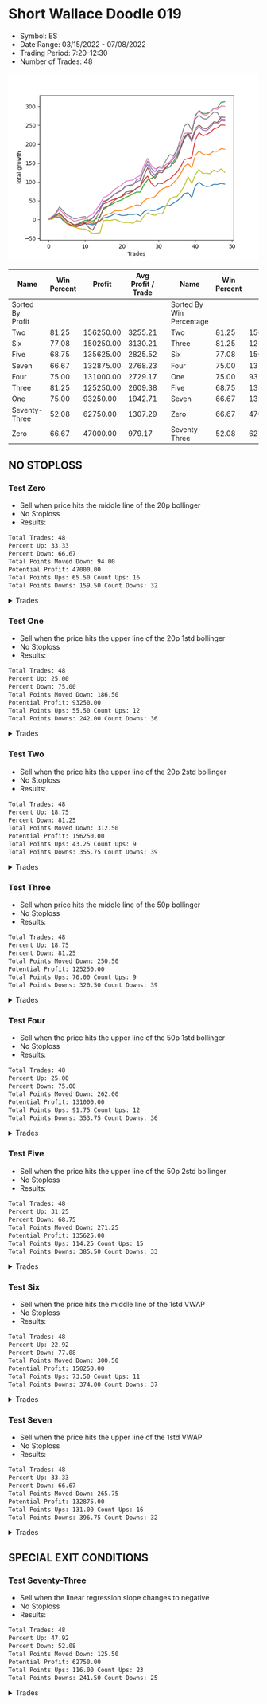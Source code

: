# Short Wallace Doodle 019 
- Symbol: ES
- Date Range: 03/15/2022 - 07/08/2022
- Trading Period: 7:20-12:30
- Number of Trades: 48

![Plot](ShortWallaceDoodle019ES.png)

| Name | Win Percent | Profit | Avg Profit / Trade |     | Name | Win Percent | Profit | Avg Profit / Trade |
| ---- | ----------- | ------ | ------------------ | --- | ---- | ----------- | ------ | ------------------ |
| Sorted By <br> Profit | | | | | Sorted By <br> Win Percentage ||||
| Two | 81.25 | 156250.00 | 3255.21 |     | Two | 81.25 | 156250.00 | 3255.21 |
| Six | 77.08 | 150250.00 | 3130.21 |     | Three | 81.25 | 125250.00 | 2609.38 |
| Five | 68.75 | 135625.00 | 2825.52 |     | Six | 77.08 | 150250.00 | 3130.21 |
| Seven | 66.67 | 132875.00 | 2768.23 |     | Four | 75.00 | 131000.00 | 2729.17 |
| Four | 75.00 | 131000.00 | 2729.17 |     | One | 75.00 | 93250.00 | 1942.71 |
| Three | 81.25 | 125250.00 | 2609.38 |     | Five | 68.75 | 135625.00 | 2825.52 |
| One | 75.00 | 93250.00 | 1942.71 |     | Seven | 66.67 | 132875.00 | 2768.23 |
| Seventy-Three | 52.08 | 62750.00 | 1307.29 |     | Zero | 66.67 | 47000.00 | 979.17 |
| Zero | 66.67 | 47000.00 | 979.17 |     | Seventy-Three | 52.08 | 62750.00 | 1307.29 |

## NO STOPLOSS

### Test Zero
* Sell when price hits the middle line of the 20p bollinger
* No Stoploss
* Results:
```
Total Trades: 48
Percent Up: 33.33
Percent Down: 66.67
Total Points Moved Down: 94.00
Potential Profit: 47000.00
Total Points Ups: 65.50 Count Ups: 16
Total Points Downs: 159.50 Count Downs: 32
```

<details><summary>Trades</summary>

<code>In: 2022-03-21 08:26:00		Out: 2022-03-21 08:32:35		Total Position Time: 06:35		Total Move Down: 4.00		Total to Date: 4.00</code> <br />
<code>In: 2022-03-25 11:55:00		Out: 2022-03-25 11:57:20		Total Position Time: 02:20		Total Move Down: 2.25		Total to Date: 6.25</code> <br />
<code>In: 2022-03-25 11:57:00		Out: 2022-03-25 11:57:20		Total Position Time: 00:20		Total Move Down: 0.75		Total to Date: 7.00</code> <br />
<code>In: 2022-03-28 11:42:00		Out: 2022-03-28 12:06:40		Total Position Time: 24:40		Total Move Down: -9.00		Total to Date: -2.00</code> <br />
<code>In: 2022-03-28 11:43:00		Out: 2022-03-28 12:06:40		Total Position Time: 23:40		Total Move Down: -9.25		Total to Date: -11.25</code> <br />
<code>In: 2022-03-28 11:50:00		Out: 2022-03-28 12:06:40		Total Position Time: 16:40		Total Move Down: -3.75		Total to Date: -15.00</code> <br />
<code>In: 2022-03-29 11:38:00		Out: 2022-03-29 11:50:50		Total Position Time: 12:50		Total Move Down: 1.00		Total to Date: -14.00</code> <br />
<code>In: 2022-03-31 07:48:00		Out: 2022-03-31 08:03:05		Total Position Time: 15:05		Total Move Down: -1.00		Total to Date: -15.00</code> <br />
<code>In: 2022-03-31 07:49:00		Out: 2022-03-31 08:03:05		Total Position Time: 14:05		Total Move Down: 1.50		Total to Date: -13.50</code> <br />
<code>In: 2022-04-01 11:34:00		Out: 2022-04-01 11:42:20		Total Position Time: 08:20		Total Move Down: 2.50		Total to Date: -11.00</code> <br />
<code>In: 2022-04-06 10:35:00		Out: 2022-04-06 10:47:15		Total Position Time: 12:15		Total Move Down: -0.75		Total to Date: -11.75</code> <br />
<code>In: 2022-04-06 10:36:00		Out: 2022-04-06 10:47:15		Total Position Time: 11:15		Total Move Down: -2.50		Total to Date: -14.25</code> <br />
<code>In: 2022-04-06 10:43:00		Out: 2022-04-06 10:47:15		Total Position Time: 04:15		Total Move Down: 5.00		Total to Date: -9.25</code> <br />
<code>In: 2022-04-06 10:44:00		Out: 2022-04-06 10:47:15		Total Position Time: 03:15		Total Move Down: 5.50		Total to Date: -3.75</code> <br />
<code>In: 2022-04-06 11:05:00		Out: 2022-04-06 11:05:40		Total Position Time: 00:40		Total Move Down: 7.75		Total to Date: 4.00</code> <br />
<code>In: 2022-04-07 11:03:00		Out: 2022-04-07 11:15:15		Total Position Time: 12:15		Total Move Down: 2.50		Total to Date: 6.50</code> <br />
<code>In: 2022-04-18 07:27:00		Out: 2022-04-18 07:36:40		Total Position Time: 09:40		Total Move Down: 3.25		Total to Date: 9.75</code> <br />
<code>In: 2022-04-18 11:26:00		Out: 2022-04-18 11:28:05		Total Position Time: 02:05		Total Move Down: 6.00		Total to Date: 15.75</code> <br />
<code>In: 2022-04-20 07:39:00		Out: 2022-04-20 08:00:20		Total Position Time: 21:20		Total Move Down: -2.25		Total to Date: 13.50</code> <br />
<code>In: 2022-04-20 07:40:00		Out: 2022-04-20 08:00:20		Total Position Time: 20:20		Total Move Down: -2.75		Total to Date: 10.75</code> <br />
<code>In: 2022-04-20 07:42:00		Out: 2022-04-20 08:00:20		Total Position Time: 18:20		Total Move Down: 0.50		Total to Date: 11.25</code> <br />
<code>In: 2022-04-20 09:54:00		Out: 2022-04-20 09:59:05		Total Position Time: 05:05		Total Move Down: 2.75		Total to Date: 14.00</code> <br />
<code>In: 2022-04-25 10:14:00		Out: 2022-04-25 10:26:25		Total Position Time: 12:25		Total Move Down: -0.50		Total to Date: 13.50</code> <br />
<code>In: 2022-04-27 08:34:00		Out: 2022-04-27 08:45:05		Total Position Time: 11:05		Total Move Down: 1.25		Total to Date: 14.75</code> <br />
<code>In: 2022-05-16 08:48:00		Out: 2022-05-16 09:05:45		Total Position Time: 17:45		Total Move Down: -5.00		Total to Date: 9.75</code> <br />
<code>In: 2022-05-24 09:17:00		Out: 2022-05-24 09:21:30		Total Position Time: 04:30		Total Move Down: 11.25		Total to Date: 21.00</code> <br />
<code>In: 2022-05-24 09:18:00		Out: 2022-05-24 09:21:30		Total Position Time: 03:30		Total Move Down: 5.00		Total to Date: 26.00</code> <br />
<code>In: 2022-05-24 10:43:00		Out: 2022-05-24 10:58:25		Total Position Time: 15:25		Total Move Down: -2.00		Total to Date: 24.00</code> <br />
<code>In: 2022-05-24 10:47:00		Out: 2022-05-24 10:58:25		Total Position Time: 11:25		Total Move Down: 0.25		Total to Date: 24.25</code> <br />
<code>In: 2022-05-25 11:04:00		Out: 2022-05-25 11:06:25		Total Position Time: 02:25		Total Move Down: 4.50		Total to Date: 28.75</code> <br />
<code>In: 2022-05-31 07:23:00		Out: 2022-05-31 07:36:40		Total Position Time: 13:40		Total Move Down: 4.50		Total to Date: 33.25</code> <br />
<code>In: 2022-06-09 10:07:00		Out: 2022-06-09 10:16:10		Total Position Time: 09:10		Total Move Down: 3.25		Total to Date: 36.50</code> <br />
<code>In: 2022-06-09 10:08:00		Out: 2022-06-09 10:16:10		Total Position Time: 08:10		Total Move Down: 0.50		Total to Date: 37.00</code> <br />
<code>In: 2022-06-10 12:00:00		Out: 2022-06-10 12:03:25		Total Position Time: 03:25		Total Move Down: 6.25		Total to Date: 43.25</code> <br />
<code>In: 2022-06-10 12:29:00		Out: 2022-06-10 12:30:30		Total Position Time: 01:30		Total Move Down: 6.25		Total to Date: 49.50</code> <br />
<code>In: 2022-06-13 09:38:00		Out: 2022-06-13 09:43:15		Total Position Time: 05:15		Total Move Down: 7.50		Total to Date: 57.00</code> <br />
<code>In: 2022-06-13 09:40:00		Out: 2022-06-13 09:43:15		Total Position Time: 03:15		Total Move Down: 12.00		Total to Date: 69.00</code> <br />
<code>In: 2022-06-15 11:02:00		Out: 2022-06-15 11:02:10		Total Position Time: 00:10		Total Move Down: 2.00		Total to Date: 71.00</code> <br />
<code>In: 2022-06-15 11:40:00		Out: 2022-06-15 11:52:15		Total Position Time: 12:15		Total Move Down: -12.25		Total to Date: 58.75</code> <br />
<code>In: 2022-06-15 11:45:00		Out: 2022-06-15 11:52:15		Total Position Time: 07:15		Total Move Down: 31.00		Total to Date: 89.75</code> <br />
<code>In: 2022-06-17 10:13:00		Out: 2022-06-17 10:22:05		Total Position Time: 09:05		Total Move Down: 9.50		Total to Date: 99.25</code> <br />
<code>In: 2022-06-23 12:30:00		Out: 2022-06-23 12:45:00		Total Position Time: 15:00		Total Move Down: -8.25		Total to Date: 91.00</code> <br />
<code>In: 2022-06-27 07:49:00		Out: 2022-06-27 08:02:05		Total Position Time: 13:05		Total Move Down: -3.50		Total to Date: 87.50</code> <br />
<code>In: 2022-06-29 11:06:00		Out: 2022-06-29 11:18:00		Total Position Time: 12:00		Total Move Down: 1.25		Total to Date: 88.75</code> <br />
<code>In: 2022-06-29 12:31:00		Out: 2022-06-29 12:33:20		Total Position Time: 02:20		Total Move Down: 4.75		Total to Date: 93.50</code> <br />
<code>In: 2022-07-01 10:47:00		Out: 2022-07-01 10:57:10		Total Position Time: 10:10		Total Move Down: -0.50		Total to Date: 93.00</code> <br />
<code>In: 2022-07-06 11:10:00		Out: 2022-07-06 11:10:10		Total Position Time: 00:10		Total Move Down: 3.25		Total to Date: 96.25</code> <br />
<code>In: 2022-07-06 11:35:00		Out: 2022-07-06 11:48:45		Total Position Time: 13:45		Total Move Down: -2.25		Total to Date: 94.00</code> <br />


</details>

### Test One
* Sell when the price hits the upper line of the 20p 1std bollinger
* No Stoploss
* Results:
```
Total Trades: 48
Percent Up: 25.00
Percent Down: 75.00
Total Points Moved Down: 186.50
Potential Profit: 93250.00
Total Points Ups: 55.50 Count Ups: 12
Total Points Downs: 242.00 Count Downs: 36
```

<details><summary>Trades</summary>

<code>In: 2022-03-21 08:26:00		Out: 2022-03-21 08:35:50		Total Position Time: 09:50		Total Move Down: 4.50		Total to Date: 4.50</code> <br />
<code>In: 2022-03-25 11:55:00		Out: 2022-03-25 12:00:50		Total Position Time: 05:50		Total Move Down: 4.25		Total to Date: 8.75</code> <br />
<code>In: 2022-03-25 11:57:00		Out: 2022-03-25 12:00:50		Total Position Time: 03:50		Total Move Down: 2.75		Total to Date: 11.50</code> <br />
<code>In: 2022-03-28 11:42:00		Out: 2022-03-28 12:11:55		Total Position Time: 29:55		Total Move Down: -10.25		Total to Date: 1.25</code> <br />
<code>In: 2022-03-28 11:43:00		Out: 2022-03-28 12:12:55		Total Position Time: 29:55		Total Move Down: -10.25		Total to Date: -9.00</code> <br />
<code>In: 2022-03-28 11:50:00		Out: 2022-03-28 12:19:55		Total Position Time: 29:55		Total Move Down: -5.00		Total to Date: -14.00</code> <br />
<code>In: 2022-03-29 11:38:00		Out: 2022-03-29 12:00:20		Total Position Time: 22:20		Total Move Down: -0.25		Total to Date: -14.25</code> <br />
<code>In: 2022-03-31 07:48:00		Out: 2022-03-31 08:03:25		Total Position Time: 15:25		Total Move Down: 1.25		Total to Date: -13.00</code> <br />
<code>In: 2022-03-31 07:49:00		Out: 2022-03-31 08:03:25		Total Position Time: 14:25		Total Move Down: 3.75		Total to Date: -9.25</code> <br />
<code>In: 2022-04-01 11:34:00		Out: 2022-04-01 11:50:15		Total Position Time: 16:15		Total Move Down: 3.25		Total to Date: -6.00</code> <br />
<code>In: 2022-04-06 10:35:00		Out: 2022-04-06 10:56:55		Total Position Time: 21:55		Total Move Down: -1.75		Total to Date: -7.75</code> <br />
<code>In: 2022-04-06 10:36:00		Out: 2022-04-06 10:56:55		Total Position Time: 20:55		Total Move Down: -3.50		Total to Date: -11.25</code> <br />
<code>In: 2022-04-06 10:43:00		Out: 2022-04-06 10:56:55		Total Position Time: 13:55		Total Move Down: 4.00		Total to Date: -7.25</code> <br />
<code>In: 2022-04-06 10:44:00		Out: 2022-04-06 10:56:55		Total Position Time: 12:55		Total Move Down: 4.50		Total to Date: -2.75</code> <br />
<code>In: 2022-04-06 11:05:00		Out: 2022-04-06 11:07:20		Total Position Time: 02:20		Total Move Down: 12.50		Total to Date: 9.75</code> <br />
<code>In: 2022-04-07 11:03:00		Out: 2022-04-07 11:16:10		Total Position Time: 13:10		Total Move Down: 4.00		Total to Date: 13.75</code> <br />
<code>In: 2022-04-18 07:27:00		Out: 2022-04-18 07:51:30		Total Position Time: 24:30		Total Move Down: 2.75		Total to Date: 16.50</code> <br />
<code>In: 2022-04-18 11:26:00		Out: 2022-04-18 11:41:15		Total Position Time: 15:15		Total Move Down: 6.50		Total to Date: 23.00</code> <br />
<code>In: 2022-04-20 07:39:00		Out: 2022-04-20 08:00:40		Total Position Time: 21:40		Total Move Down: 0.75		Total to Date: 23.75</code> <br />
<code>In: 2022-04-20 07:40:00		Out: 2022-04-20 08:00:40		Total Position Time: 20:40		Total Move Down: 0.25		Total to Date: 24.00</code> <br />
<code>In: 2022-04-20 07:42:00		Out: 2022-04-20 08:00:40		Total Position Time: 18:40		Total Move Down: 3.50		Total to Date: 27.50</code> <br />
<code>In: 2022-04-20 09:54:00		Out: 2022-04-20 10:08:15		Total Position Time: 14:15		Total Move Down: 4.25		Total to Date: 31.75</code> <br />
<code>In: 2022-04-25 10:14:00		Out: 2022-04-25 10:27:10		Total Position Time: 13:10		Total Move Down: 3.25		Total to Date: 35.00</code> <br />
<code>In: 2022-04-27 08:34:00		Out: 2022-04-27 08:48:05		Total Position Time: 14:05		Total Move Down: 3.75		Total to Date: 38.75</code> <br />
<code>In: 2022-05-16 08:48:00		Out: 2022-05-16 09:06:10		Total Position Time: 18:10		Total Move Down: -1.50		Total to Date: 37.25</code> <br />
<code>In: 2022-05-24 09:17:00		Out: 2022-05-24 09:29:00		Total Position Time: 12:00		Total Move Down: 12.50		Total to Date: 49.75</code> <br />
<code>In: 2022-05-24 09:18:00		Out: 2022-05-24 09:29:00		Total Position Time: 11:00		Total Move Down: 6.25		Total to Date: 56.00</code> <br />
<code>In: 2022-05-24 10:43:00		Out: 2022-05-24 11:01:40		Total Position Time: 18:40		Total Move Down: 1.25		Total to Date: 57.25</code> <br />
<code>In: 2022-05-24 10:47:00		Out: 2022-05-24 11:01:40		Total Position Time: 14:40		Total Move Down: 3.50		Total to Date: 60.75</code> <br />
<code>In: 2022-05-25 11:04:00		Out: 2022-05-25 11:06:40		Total Position Time: 02:40		Total Move Down: 12.25		Total to Date: 73.00</code> <br />
<code>In: 2022-05-31 07:23:00		Out: 2022-05-31 07:38:00		Total Position Time: 15:00		Total Move Down: 8.25		Total to Date: 81.25</code> <br />
<code>In: 2022-06-09 10:07:00		Out: 2022-06-09 10:18:10		Total Position Time: 11:10		Total Move Down: 4.50		Total to Date: 85.75</code> <br />
<code>In: 2022-06-09 10:08:00		Out: 2022-06-09 10:18:10		Total Position Time: 10:10		Total Move Down: 1.75		Total to Date: 87.50</code> <br />
<code>In: 2022-06-10 12:00:00		Out: 2022-06-10 12:04:20		Total Position Time: 04:20		Total Move Down: 10.00		Total to Date: 97.50</code> <br />
<code>In: 2022-06-10 12:29:00		Out: 2022-06-10 12:35:55		Total Position Time: 06:55		Total Move Down: 10.25		Total to Date: 107.75</code> <br />
<code>In: 2022-06-13 09:38:00		Out: 2022-06-13 09:47:55		Total Position Time: 09:55		Total Move Down: 14.50		Total to Date: 122.25</code> <br />
<code>In: 2022-06-13 09:40:00		Out: 2022-06-13 09:47:55		Total Position Time: 07:55		Total Move Down: 19.00		Total to Date: 141.25</code> <br />
<code>In: 2022-06-15 11:02:00		Out: 2022-06-15 11:03:00		Total Position Time: 01:00		Total Move Down: 6.75		Total to Date: 148.00</code> <br />
<code>In: 2022-06-15 11:40:00		Out: 2022-06-15 11:57:05		Total Position Time: 17:05		Total Move Down: -10.25		Total to Date: 137.75</code> <br />
<code>In: 2022-06-15 11:45:00		Out: 2022-06-15 11:57:05		Total Position Time: 12:05		Total Move Down: 33.00		Total to Date: 170.75</code> <br />
<code>In: 2022-06-17 10:13:00		Out: 2022-06-17 10:26:05		Total Position Time: 13:05		Total Move Down: 11.25		Total to Date: 182.00</code> <br />
<code>In: 2022-06-23 12:30:00		Out: 2022-06-23 12:45:00		Total Position Time: 15:00		Total Move Down: -8.25		Total to Date: 173.75</code> <br />
<code>In: 2022-06-27 07:49:00		Out: 2022-06-27 08:07:15		Total Position Time: 18:15		Total Move Down: -2.00		Total to Date: 171.75</code> <br />
<code>In: 2022-06-29 11:06:00		Out: 2022-06-29 11:20:25		Total Position Time: 14:25		Total Move Down: 2.50		Total to Date: 174.25</code> <br />
<code>In: 2022-06-29 12:31:00		Out: 2022-06-29 12:34:10		Total Position Time: 03:10		Total Move Down: 7.25		Total to Date: 181.50</code> <br />
<code>In: 2022-07-01 10:47:00		Out: 2022-07-01 11:04:25		Total Position Time: 17:25		Total Move Down: -0.75		Total to Date: 180.75</code> <br />
<code>In: 2022-07-06 11:10:00		Out: 2022-07-06 11:11:10		Total Position Time: 01:10		Total Move Down: 7.50		Total to Date: 188.25</code> <br />
<code>In: 2022-07-06 11:35:00		Out: 2022-07-06 12:00:50		Total Position Time: 25:50		Total Move Down: -1.75		Total to Date: 186.50</code> <br />


</details>

### Test Two
* Sell when the price hits the upper line of the 20p 2std bollinger
* No Stoploss
* Results:
```
Total Trades: 48
Percent Up: 18.75
Percent Down: 81.25
Total Points Moved Down: 312.50
Potential Profit: 156250.00
Total Points Ups: 43.25 Count Ups: 9
Total Points Downs: 355.75 Count Downs: 39
```

<details><summary>Trades</summary>

<code>In: 2022-03-21 08:26:00		Out: 2022-03-21 08:36:05		Total Position Time: 10:05		Total Move Down: 6.75		Total to Date: 6.75</code> <br />
<code>In: 2022-03-25 11:55:00		Out: 2022-03-25 12:01:50		Total Position Time: 06:50		Total Move Down: 6.25		Total to Date: 13.00</code> <br />
<code>In: 2022-03-25 11:57:00		Out: 2022-03-25 12:01:50		Total Position Time: 04:50		Total Move Down: 4.75		Total to Date: 17.75</code> <br />
<code>In: 2022-03-28 11:42:00		Out: 2022-03-28 12:11:55		Total Position Time: 29:55		Total Move Down: -10.25		Total to Date: 7.50</code> <br />
<code>In: 2022-03-28 11:43:00		Out: 2022-03-28 12:12:55		Total Position Time: 29:55		Total Move Down: -10.25		Total to Date: -2.75</code> <br />
<code>In: 2022-03-28 11:50:00		Out: 2022-03-28 12:19:55		Total Position Time: 29:55		Total Move Down: -5.00		Total to Date: -7.75</code> <br />
<code>In: 2022-03-29 11:38:00		Out: 2022-03-29 12:07:55		Total Position Time: 29:55		Total Move Down: -6.00		Total to Date: -13.75</code> <br />
<code>In: 2022-03-31 07:48:00		Out: 2022-03-31 08:08:30		Total Position Time: 20:30		Total Move Down: 2.50		Total to Date: -11.25</code> <br />
<code>In: 2022-03-31 07:49:00		Out: 2022-03-31 08:08:30		Total Position Time: 19:30		Total Move Down: 5.00		Total to Date: -6.25</code> <br />
<code>In: 2022-04-01 11:34:00		Out: 2022-04-01 11:50:55		Total Position Time: 16:55		Total Move Down: 4.25		Total to Date: -2.00</code> <br />
<code>In: 2022-04-06 10:35:00		Out: 2022-04-06 10:58:00		Total Position Time: 23:00		Total Move Down: -0.00		Total to Date: -2.00</code> <br />
<code>In: 2022-04-06 10:36:00		Out: 2022-04-06 10:58:00		Total Position Time: 22:00		Total Move Down: -1.75		Total to Date: -3.75</code> <br />
<code>In: 2022-04-06 10:43:00		Out: 2022-04-06 10:58:00		Total Position Time: 15:00		Total Move Down: 5.75		Total to Date: 2.00</code> <br />
<code>In: 2022-04-06 10:44:00		Out: 2022-04-06 10:58:00		Total Position Time: 14:00		Total Move Down: 6.25		Total to Date: 8.25</code> <br />
<code>In: 2022-04-06 11:05:00		Out: 2022-04-06 11:08:20		Total Position Time: 03:20		Total Move Down: 18.50		Total to Date: 26.75</code> <br />
<code>In: 2022-04-07 11:03:00		Out: 2022-04-07 11:18:40		Total Position Time: 15:40		Total Move Down: 7.00		Total to Date: 33.75</code> <br />
<code>In: 2022-04-18 07:27:00		Out: 2022-04-18 07:51:45		Total Position Time: 24:45		Total Move Down: 4.75		Total to Date: 38.50</code> <br />
<code>In: 2022-04-18 11:26:00		Out: 2022-04-18 11:44:10		Total Position Time: 18:10		Total Move Down: 6.75		Total to Date: 45.25</code> <br />
<code>In: 2022-04-20 07:39:00		Out: 2022-04-20 08:01:10		Total Position Time: 22:10		Total Move Down: 3.75		Total to Date: 49.00</code> <br />
<code>In: 2022-04-20 07:40:00		Out: 2022-04-20 08:01:10		Total Position Time: 21:10		Total Move Down: 3.25		Total to Date: 52.25</code> <br />
<code>In: 2022-04-20 07:42:00		Out: 2022-04-20 08:01:10		Total Position Time: 19:10		Total Move Down: 6.50		Total to Date: 58.75</code> <br />
<code>In: 2022-04-20 09:54:00		Out: 2022-04-20 10:08:15		Total Position Time: 14:15		Total Move Down: 4.25		Total to Date: 63.00</code> <br />
<code>In: 2022-04-25 10:14:00		Out: 2022-04-25 10:28:20		Total Position Time: 14:20		Total Move Down: 4.75		Total to Date: 67.75</code> <br />
<code>In: 2022-04-27 08:34:00		Out: 2022-04-27 08:48:10		Total Position Time: 14:10		Total Move Down: 5.25		Total to Date: 73.00</code> <br />
<code>In: 2022-05-16 08:48:00		Out: 2022-05-16 09:11:40		Total Position Time: 23:40		Total Move Down: -0.25		Total to Date: 72.75</code> <br />
<code>In: 2022-05-24 09:17:00		Out: 2022-05-24 09:32:35		Total Position Time: 15:35		Total Move Down: 19.50		Total to Date: 92.25</code> <br />
<code>In: 2022-05-24 09:18:00		Out: 2022-05-24 09:32:35		Total Position Time: 14:35		Total Move Down: 13.25		Total to Date: 105.50</code> <br />
<code>In: 2022-05-24 10:43:00		Out: 2022-05-24 11:05:00		Total Position Time: 22:00		Total Move Down: 3.75		Total to Date: 109.25</code> <br />
<code>In: 2022-05-24 10:47:00		Out: 2022-05-24 11:05:00		Total Position Time: 18:00		Total Move Down: 6.00		Total to Date: 115.25</code> <br />
<code>In: 2022-05-25 11:04:00		Out: 2022-05-25 11:06:50		Total Position Time: 02:50		Total Move Down: 16.00		Total to Date: 131.25</code> <br />
<code>In: 2022-05-31 07:23:00		Out: 2022-05-31 07:52:55		Total Position Time: 29:55		Total Move Down: -1.50		Total to Date: 129.75</code> <br />
<code>In: 2022-06-09 10:07:00		Out: 2022-06-09 10:18:55		Total Position Time: 11:55		Total Move Down: 6.00		Total to Date: 135.75</code> <br />
<code>In: 2022-06-09 10:08:00		Out: 2022-06-09 10:18:55		Total Position Time: 10:55		Total Move Down: 3.25		Total to Date: 139.00</code> <br />
<code>In: 2022-06-10 12:00:00		Out: 2022-06-10 12:06:05		Total Position Time: 06:05		Total Move Down: 14.50		Total to Date: 153.50</code> <br />
<code>In: 2022-06-10 12:29:00		Out: 2022-06-10 12:43:25		Total Position Time: 14:25		Total Move Down: 15.25		Total to Date: 168.75</code> <br />
<code>In: 2022-06-13 09:38:00		Out: 2022-06-13 09:54:45		Total Position Time: 16:45		Total Move Down: 20.25		Total to Date: 189.00</code> <br />
<code>In: 2022-06-13 09:40:00		Out: 2022-06-13 09:54:45		Total Position Time: 14:45		Total Move Down: 24.75		Total to Date: 213.75</code> <br />
<code>In: 2022-06-15 11:02:00		Out: 2022-06-15 11:03:15		Total Position Time: 01:15		Total Move Down: 13.00		Total to Date: 226.75</code> <br />
<code>In: 2022-06-15 11:40:00		Out: 2022-06-15 11:57:55		Total Position Time: 17:55		Total Move Down: 2.25		Total to Date: 229.00</code> <br />
<code>In: 2022-06-15 11:45:00		Out: 2022-06-15 11:57:55		Total Position Time: 12:55		Total Move Down: 45.50		Total to Date: 274.50</code> <br />
<code>In: 2022-06-17 10:13:00		Out: 2022-06-17 10:27:15		Total Position Time: 14:15		Total Move Down: 15.00		Total to Date: 289.50</code> <br />
<code>In: 2022-06-23 12:30:00		Out: 2022-06-23 12:45:00		Total Position Time: 15:00		Total Move Down: -8.25		Total to Date: 281.25</code> <br />
<code>In: 2022-06-27 07:49:00		Out: 2022-06-27 08:09:45		Total Position Time: 20:45		Total Move Down: 0.25		Total to Date: 281.50</code> <br />
<code>In: 2022-06-29 11:06:00		Out: 2022-06-29 11:20:40		Total Position Time: 14:40		Total Move Down: 3.50		Total to Date: 285.00</code> <br />
<code>In: 2022-06-29 12:31:00		Out: 2022-06-29 12:35:15		Total Position Time: 04:15		Total Move Down: 10.00		Total to Date: 295.00</code> <br />
<code>In: 2022-07-01 10:47:00		Out: 2022-07-01 11:07:55		Total Position Time: 20:55		Total Move Down: 1.50		Total to Date: 296.50</code> <br />
<code>In: 2022-07-06 11:10:00		Out: 2022-07-06 11:12:15		Total Position Time: 02:15		Total Move Down: 14.50		Total to Date: 311.00</code> <br />
<code>In: 2022-07-06 11:35:00		Out: 2022-07-06 12:01:30		Total Position Time: 26:30		Total Move Down: 1.50		Total to Date: 312.50</code> <br />


</details>

### Test Three
* Sell when price hits the middle line of the 50p bollinger
* No Stoploss
* Results:
```
Total Trades: 48
Percent Up: 18.75
Percent Down: 81.25
Total Points Moved Down: 250.50
Potential Profit: 125250.00
Total Points Ups: 70.00 Count Ups: 9
Total Points Downs: 320.50 Count Downs: 39
```

<details><summary>Trades</summary>

<code>In: 2022-03-21 08:26:00		Out: 2022-03-21 08:36:05		Total Position Time: 10:05		Total Move Down: 6.75		Total to Date: 6.75</code> <br />
<code>In: 2022-03-25 11:55:00		Out: 2022-03-25 12:00:45		Total Position Time: 05:45		Total Move Down: 3.25		Total to Date: 10.00</code> <br />
<code>In: 2022-03-25 11:57:00		Out: 2022-03-25 12:00:45		Total Position Time: 03:45		Total Move Down: 1.75		Total to Date: 11.75</code> <br />
<code>In: 2022-03-28 11:42:00		Out: 2022-03-28 12:11:55		Total Position Time: 29:55		Total Move Down: -10.25		Total to Date: 1.50</code> <br />
<code>In: 2022-03-28 11:43:00		Out: 2022-03-28 12:12:55		Total Position Time: 29:55		Total Move Down: -10.25		Total to Date: -8.75</code> <br />
<code>In: 2022-03-28 11:50:00		Out: 2022-03-28 12:19:55		Total Position Time: 29:55		Total Move Down: -5.00		Total to Date: -13.75</code> <br />
<code>In: 2022-03-29 11:38:00		Out: 2022-03-29 12:07:55		Total Position Time: 29:55		Total Move Down: -6.00		Total to Date: -19.75</code> <br />
<code>In: 2022-03-31 07:48:00		Out: 2022-03-31 08:15:35		Total Position Time: 27:35		Total Move Down: 1.75		Total to Date: -18.00</code> <br />
<code>In: 2022-03-31 07:49:00		Out: 2022-03-31 08:15:35		Total Position Time: 26:35		Total Move Down: 4.25		Total to Date: -13.75</code> <br />
<code>In: 2022-04-01 11:34:00		Out: 2022-04-01 11:54:05		Total Position Time: 20:05		Total Move Down: 4.75		Total to Date: -9.00</code> <br />
<code>In: 2022-04-06 10:35:00		Out: 2022-04-06 11:00:10		Total Position Time: 25:10		Total Move Down: 7.00		Total to Date: -2.00</code> <br />
<code>In: 2022-04-06 10:36:00		Out: 2022-04-06 11:00:10		Total Position Time: 24:10		Total Move Down: 5.25		Total to Date: 3.25</code> <br />
<code>In: 2022-04-06 10:43:00		Out: 2022-04-06 11:00:10		Total Position Time: 17:10		Total Move Down: 12.75		Total to Date: 16.00</code> <br />
<code>In: 2022-04-06 10:44:00		Out: 2022-04-06 11:00:10		Total Position Time: 16:10		Total Move Down: 13.25		Total to Date: 29.25</code> <br />
<code>In: 2022-04-06 11:05:00		Out: 2022-04-06 11:07:20		Total Position Time: 02:20		Total Move Down: 12.50		Total to Date: 41.75</code> <br />
<code>In: 2022-04-07 11:03:00		Out: 2022-04-07 11:32:55		Total Position Time: 29:55		Total Move Down: 3.50		Total to Date: 45.25</code> <br />
<code>In: 2022-04-18 07:27:00		Out: 2022-04-18 07:51:50		Total Position Time: 24:50		Total Move Down: 5.25		Total to Date: 50.50</code> <br />
<code>In: 2022-04-18 11:26:00		Out: 2022-04-18 11:27:55		Total Position Time: 01:55		Total Move Down: 4.00		Total to Date: 54.50</code> <br />
<code>In: 2022-04-20 07:39:00		Out: 2022-04-20 08:02:45		Total Position Time: 23:45		Total Move Down: 3.50		Total to Date: 58.00</code> <br />
<code>In: 2022-04-20 07:40:00		Out: 2022-04-20 08:02:45		Total Position Time: 22:45		Total Move Down: 3.00		Total to Date: 61.00</code> <br />
<code>In: 2022-04-20 07:42:00		Out: 2022-04-20 08:02:45		Total Position Time: 20:45		Total Move Down: 6.25		Total to Date: 67.25</code> <br />
<code>In: 2022-04-20 09:54:00		Out: 2022-04-20 10:19:10		Total Position Time: 25:10		Total Move Down: 3.00		Total to Date: 70.25</code> <br />
<code>In: 2022-04-25 10:14:00		Out: 2022-04-25 10:28:20		Total Position Time: 14:20		Total Move Down: 4.75		Total to Date: 75.00</code> <br />
<code>In: 2022-04-27 08:34:00		Out: 2022-04-27 08:53:05		Total Position Time: 19:05		Total Move Down: 8.75		Total to Date: 83.75</code> <br />
<code>In: 2022-05-16 08:48:00		Out: 2022-05-16 09:15:55		Total Position Time: 27:55		Total Move Down: 4.00		Total to Date: 87.75</code> <br />
<code>In: 2022-05-24 09:17:00		Out: 2022-05-24 09:31:20		Total Position Time: 14:20		Total Move Down: 17.00		Total to Date: 104.75</code> <br />
<code>In: 2022-05-24 09:18:00		Out: 2022-05-24 09:31:20		Total Position Time: 13:20		Total Move Down: 10.75		Total to Date: 115.50</code> <br />
<code>In: 2022-05-24 10:43:00		Out: 2022-05-24 11:12:55		Total Position Time: 29:55		Total Move Down: -19.50		Total to Date: 96.00</code> <br />
<code>In: 2022-05-24 10:47:00		Out: 2022-05-24 11:16:55		Total Position Time: 29:55		Total Move Down: -8.50		Total to Date: 87.50</code> <br />
<code>In: 2022-05-25 11:04:00		Out: 2022-05-25 11:06:35		Total Position Time: 02:35		Total Move Down: 9.25		Total to Date: 96.75</code> <br />
<code>In: 2022-05-31 07:23:00		Out: 2022-05-31 07:52:55		Total Position Time: 29:55		Total Move Down: -1.50		Total to Date: 95.25</code> <br />
<code>In: 2022-06-09 10:07:00		Out: 2022-06-09 10:22:05		Total Position Time: 15:05		Total Move Down: 7.50		Total to Date: 102.75</code> <br />
<code>In: 2022-06-09 10:08:00		Out: 2022-06-09 10:22:05		Total Position Time: 14:05		Total Move Down: 4.75		Total to Date: 107.50</code> <br />
<code>In: 2022-06-10 12:00:00		Out: 2022-06-10 12:03:40		Total Position Time: 03:40		Total Move Down: 9.50		Total to Date: 117.00</code> <br />
<code>In: 2022-06-10 12:29:00		Out: 2022-06-10 12:33:40		Total Position Time: 04:40		Total Move Down: 9.00		Total to Date: 126.00</code> <br />
<code>In: 2022-06-13 09:38:00		Out: 2022-06-13 09:47:55		Total Position Time: 09:55		Total Move Down: 14.50		Total to Date: 140.50</code> <br />
<code>In: 2022-06-13 09:40:00		Out: 2022-06-13 09:47:55		Total Position Time: 07:55		Total Move Down: 19.00		Total to Date: 159.50</code> <br />
<code>In: 2022-06-15 11:02:00		Out: 2022-06-15 11:02:10		Total Position Time: 00:10		Total Move Down: 2.00		Total to Date: 161.50</code> <br />
<code>In: 2022-06-15 11:40:00		Out: 2022-06-15 11:58:05		Total Position Time: 18:05		Total Move Down: 3.50		Total to Date: 165.00</code> <br />
<code>In: 2022-06-15 11:45:00		Out: 2022-06-15 11:58:05		Total Position Time: 13:05		Total Move Down: 46.75		Total to Date: 211.75</code> <br />
<code>In: 2022-06-17 10:13:00		Out: 2022-06-17 10:32:25		Total Position Time: 19:25		Total Move Down: 19.00		Total to Date: 230.75</code> <br />
<code>In: 2022-06-23 12:30:00		Out: 2022-06-23 12:45:00		Total Position Time: 15:00		Total Move Down: -8.25		Total to Date: 222.50</code> <br />
<code>In: 2022-06-27 07:49:00		Out: 2022-06-27 08:10:10		Total Position Time: 21:10		Total Move Down: 2.75		Total to Date: 225.25</code> <br />
<code>In: 2022-06-29 11:06:00		Out: 2022-06-29 11:31:05		Total Position Time: 25:05		Total Move Down: 6.00		Total to Date: 231.25</code> <br />
<code>In: 2022-06-29 12:31:00		Out: 2022-06-29 12:34:15		Total Position Time: 03:15		Total Move Down: 9.00		Total to Date: 240.25</code> <br />
<code>In: 2022-07-01 10:47:00		Out: 2022-07-01 11:10:55		Total Position Time: 23:55		Total Move Down: 3.50		Total to Date: 243.75</code> <br />
<code>In: 2022-07-06 11:10:00		Out: 2022-07-06 11:11:10		Total Position Time: 01:10		Total Move Down: 7.50		Total to Date: 251.25</code> <br />
<code>In: 2022-07-06 11:35:00		Out: 2022-07-06 12:04:55		Total Position Time: 29:55		Total Move Down: -0.75		Total to Date: 250.50</code> <br />


</details>

### Test Four
* Sell when the price hits the upper line of the 50p 1std bollinger
* No Stoploss
* Results:
```
Total Trades: 48
Percent Up: 25.00
Percent Down: 75.00
Total Points Moved Down: 262.00
Potential Profit: 131000.00
Total Points Ups: 91.75 Count Ups: 12
Total Points Downs: 353.75 Count Downs: 36
```

<details><summary>Trades</summary>

<code>In: 2022-03-21 08:26:00		Out: 2022-03-21 08:44:50		Total Position Time: 18:50		Total Move Down: 8.25		Total to Date: 8.25</code> <br />
<code>In: 2022-03-25 11:55:00		Out: 2022-03-25 12:01:40		Total Position Time: 06:40		Total Move Down: 5.25		Total to Date: 13.50</code> <br />
<code>In: 2022-03-25 11:57:00		Out: 2022-03-25 12:01:40		Total Position Time: 04:40		Total Move Down: 3.75		Total to Date: 17.25</code> <br />
<code>In: 2022-03-28 11:42:00		Out: 2022-03-28 12:11:55		Total Position Time: 29:55		Total Move Down: -10.25		Total to Date: 7.00</code> <br />
<code>In: 2022-03-28 11:43:00		Out: 2022-03-28 12:12:55		Total Position Time: 29:55		Total Move Down: -10.25		Total to Date: -3.25</code> <br />
<code>In: 2022-03-28 11:50:00		Out: 2022-03-28 12:19:55		Total Position Time: 29:55		Total Move Down: -5.00		Total to Date: -8.25</code> <br />
<code>In: 2022-03-29 11:38:00		Out: 2022-03-29 12:07:55		Total Position Time: 29:55		Total Move Down: -6.00		Total to Date: -14.25</code> <br />
<code>In: 2022-03-31 07:48:00		Out: 2022-03-31 08:17:55		Total Position Time: 29:55		Total Move Down: 2.00		Total to Date: -12.25</code> <br />
<code>In: 2022-03-31 07:49:00		Out: 2022-03-31 08:18:55		Total Position Time: 29:55		Total Move Down: 2.75		Total to Date: -9.50</code> <br />
<code>In: 2022-04-01 11:34:00		Out: 2022-04-01 12:03:55		Total Position Time: 29:55		Total Move Down: 1.50		Total to Date: -8.00</code> <br />
<code>In: 2022-04-06 10:35:00		Out: 2022-04-06 11:00:10		Total Position Time: 25:10		Total Move Down: 7.00		Total to Date: -1.00</code> <br />
<code>In: 2022-04-06 10:36:00		Out: 2022-04-06 11:00:10		Total Position Time: 24:10		Total Move Down: 5.25		Total to Date: 4.25</code> <br />
<code>In: 2022-04-06 10:43:00		Out: 2022-04-06 11:00:10		Total Position Time: 17:10		Total Move Down: 12.75		Total to Date: 17.00</code> <br />
<code>In: 2022-04-06 10:44:00		Out: 2022-04-06 11:00:10		Total Position Time: 16:10		Total Move Down: 13.25		Total to Date: 30.25</code> <br />
<code>In: 2022-04-06 11:05:00		Out: 2022-04-06 11:08:10		Total Position Time: 03:10		Total Move Down: 18.50		Total to Date: 48.75</code> <br />
<code>In: 2022-04-07 11:03:00		Out: 2022-04-07 11:32:55		Total Position Time: 29:55		Total Move Down: 3.50		Total to Date: 52.25</code> <br />
<code>In: 2022-04-18 07:27:00		Out: 2022-04-18 07:56:55		Total Position Time: 29:55		Total Move Down: 7.50		Total to Date: 59.75</code> <br />
<code>In: 2022-04-18 11:26:00		Out: 2022-04-18 11:44:10		Total Position Time: 18:10		Total Move Down: 6.75		Total to Date: 66.50</code> <br />
<code>In: 2022-04-20 07:39:00		Out: 2022-04-20 08:08:55		Total Position Time: 29:55		Total Move Down: 5.75		Total to Date: 72.25</code> <br />
<code>In: 2022-04-20 07:40:00		Out: 2022-04-20 08:09:55		Total Position Time: 29:55		Total Move Down: 5.25		Total to Date: 77.50</code> <br />
<code>In: 2022-04-20 07:42:00		Out: 2022-04-20 08:10:45		Total Position Time: 28:45		Total Move Down: 10.25		Total to Date: 87.75</code> <br />
<code>In: 2022-04-20 09:54:00		Out: 2022-04-20 10:23:55		Total Position Time: 29:55		Total Move Down: 2.00		Total to Date: 89.75</code> <br />
<code>In: 2022-04-25 10:14:00		Out: 2022-04-25 10:43:55		Total Position Time: 29:55		Total Move Down: 1.25		Total to Date: 91.00</code> <br />
<code>In: 2022-04-27 08:34:00		Out: 2022-04-27 09:01:45		Total Position Time: 27:45		Total Move Down: 14.25		Total to Date: 105.25</code> <br />
<code>In: 2022-05-16 08:48:00		Out: 2022-05-16 09:17:55		Total Position Time: 29:55		Total Move Down: 4.50		Total to Date: 109.75</code> <br />
<code>In: 2022-05-24 09:17:00		Out: 2022-05-24 09:33:15		Total Position Time: 16:15		Total Move Down: 21.50		Total to Date: 131.25</code> <br />
<code>In: 2022-05-24 09:18:00		Out: 2022-05-24 09:33:15		Total Position Time: 15:15		Total Move Down: 15.25		Total to Date: 146.50</code> <br />
<code>In: 2022-05-24 10:43:00		Out: 2022-05-24 11:12:55		Total Position Time: 29:55		Total Move Down: -19.50		Total to Date: 127.00</code> <br />
<code>In: 2022-05-24 10:47:00		Out: 2022-05-24 11:16:55		Total Position Time: 29:55		Total Move Down: -8.50		Total to Date: 118.50</code> <br />
<code>In: 2022-05-25 11:04:00		Out: 2022-05-25 11:06:40		Total Position Time: 02:40		Total Move Down: 12.25		Total to Date: 130.75</code> <br />
<code>In: 2022-05-31 07:23:00		Out: 2022-05-31 07:52:55		Total Position Time: 29:55		Total Move Down: -1.50		Total to Date: 129.25</code> <br />
<code>In: 2022-06-09 10:07:00		Out: 2022-06-09 10:23:50		Total Position Time: 16:50		Total Move Down: 10.75		Total to Date: 140.00</code> <br />
<code>In: 2022-06-09 10:08:00		Out: 2022-06-09 10:23:50		Total Position Time: 15:50		Total Move Down: 8.00		Total to Date: 148.00</code> <br />
<code>In: 2022-06-10 12:00:00		Out: 2022-06-10 12:05:35		Total Position Time: 05:35		Total Move Down: 13.50		Total to Date: 161.50</code> <br />
<code>In: 2022-06-10 12:29:00		Out: 2022-06-10 12:42:40		Total Position Time: 13:40		Total Move Down: 13.25		Total to Date: 174.75</code> <br />
<code>In: 2022-06-13 09:38:00		Out: 2022-06-13 09:54:40		Total Position Time: 16:40		Total Move Down: 19.25		Total to Date: 194.00</code> <br />
<code>In: 2022-06-13 09:40:00		Out: 2022-06-13 09:54:40		Total Position Time: 14:40		Total Move Down: 23.75		Total to Date: 217.75</code> <br />
<code>In: 2022-06-15 11:02:00		Out: 2022-06-15 11:03:00		Total Position Time: 01:00		Total Move Down: 6.75		Total to Date: 224.50</code> <br />
<code>In: 2022-06-15 11:40:00		Out: 2022-06-15 12:09:55		Total Position Time: 29:55		Total Move Down: -18.25		Total to Date: 206.25</code> <br />
<code>In: 2022-06-15 11:45:00		Out: 2022-06-15 12:14:55		Total Position Time: 29:55		Total Move Down: 30.50		Total to Date: 236.75</code> <br />
<code>In: 2022-06-17 10:13:00		Out: 2022-06-17 10:42:55		Total Position Time: 29:55		Total Move Down: 9.00		Total to Date: 245.75</code> <br />
<code>In: 2022-06-23 12:30:00		Out: 2022-06-23 12:45:00		Total Position Time: 15:00		Total Move Down: -8.25		Total to Date: 237.50</code> <br />
<code>In: 2022-06-27 07:49:00		Out: 2022-06-27 08:18:55		Total Position Time: 29:55		Total Move Down: -1.75		Total to Date: 235.75</code> <br />
<code>In: 2022-06-29 11:06:00		Out: 2022-06-29 11:35:55		Total Position Time: 29:55		Total Move Down: 8.25		Total to Date: 244.00</code> <br />
<code>In: 2022-06-29 12:31:00		Out: 2022-06-29 12:41:05		Total Position Time: 10:05		Total Move Down: 11.75		Total to Date: 255.75</code> <br />
<code>In: 2022-07-01 10:47:00		Out: 2022-07-01 11:16:55		Total Position Time: 29:55		Total Move Down: -1.75		Total to Date: 254.00</code> <br />
<code>In: 2022-07-06 11:10:00		Out: 2022-07-06 11:11:35		Total Position Time: 01:35		Total Move Down: 8.75		Total to Date: 262.75</code> <br />
<code>In: 2022-07-06 11:35:00		Out: 2022-07-06 12:04:55		Total Position Time: 29:55		Total Move Down: -0.75		Total to Date: 262.00</code> <br />


</details>

### Test Five
* Sell when the price hits the upper line of the 50p 2std bollinger
* No Stoploss
* Results:
```
Total Trades: 48
Percent Up: 31.25
Percent Down: 68.75
Total Points Moved Down: 271.25
Potential Profit: 135625.00
Total Points Ups: 114.25 Count Ups: 15
Total Points Downs: 385.50 Count Downs: 33
```

<details><summary>Trades</summary>

<code>In: 2022-03-21 08:26:00		Out: 2022-03-21 08:55:55		Total Position Time: 29:55		Total Move Down: 2.75		Total to Date: 2.75</code> <br />
<code>In: 2022-03-25 11:55:00		Out: 2022-03-25 12:02:00		Total Position Time: 07:00		Total Move Down: 7.75		Total to Date: 10.50</code> <br />
<code>In: 2022-03-25 11:57:00		Out: 2022-03-25 12:02:00		Total Position Time: 05:00		Total Move Down: 6.25		Total to Date: 16.75</code> <br />
<code>In: 2022-03-28 11:42:00		Out: 2022-03-28 12:11:55		Total Position Time: 29:55		Total Move Down: -10.25		Total to Date: 6.50</code> <br />
<code>In: 2022-03-28 11:43:00		Out: 2022-03-28 12:12:55		Total Position Time: 29:55		Total Move Down: -10.25		Total to Date: -3.75</code> <br />
<code>In: 2022-03-28 11:50:00		Out: 2022-03-28 12:19:55		Total Position Time: 29:55		Total Move Down: -5.00		Total to Date: -8.75</code> <br />
<code>In: 2022-03-29 11:38:00		Out: 2022-03-29 12:07:55		Total Position Time: 29:55		Total Move Down: -6.00		Total to Date: -14.75</code> <br />
<code>In: 2022-03-31 07:48:00		Out: 2022-03-31 08:17:55		Total Position Time: 29:55		Total Move Down: 2.00		Total to Date: -12.75</code> <br />
<code>In: 2022-03-31 07:49:00		Out: 2022-03-31 08:18:55		Total Position Time: 29:55		Total Move Down: 2.75		Total to Date: -10.00</code> <br />
<code>In: 2022-04-01 11:34:00		Out: 2022-04-01 12:03:55		Total Position Time: 29:55		Total Move Down: 1.50		Total to Date: -8.50</code> <br />
<code>In: 2022-04-06 10:35:00		Out: 2022-04-06 11:04:55		Total Position Time: 29:55		Total Move Down: -12.75		Total to Date: -21.25</code> <br />
<code>In: 2022-04-06 10:36:00		Out: 2022-04-06 11:05:55		Total Position Time: 29:55		Total Move Down: -7.00		Total to Date: -28.25</code> <br />
<code>In: 2022-04-06 10:43:00		Out: 2022-04-06 11:09:40		Total Position Time: 26:40		Total Move Down: 17.00		Total to Date: -11.25</code> <br />
<code>In: 2022-04-06 10:44:00		Out: 2022-04-06 11:09:40		Total Position Time: 25:40		Total Move Down: 17.50		Total to Date: 6.25</code> <br />
<code>In: 2022-04-06 11:05:00		Out: 2022-04-06 11:09:40		Total Position Time: 04:40		Total Move Down: 24.50		Total to Date: 30.75</code> <br />
<code>In: 2022-04-07 11:03:00		Out: 2022-04-07 11:32:55		Total Position Time: 29:55		Total Move Down: 3.50		Total to Date: 34.25</code> <br />
<code>In: 2022-04-18 07:27:00		Out: 2022-04-18 07:56:55		Total Position Time: 29:55		Total Move Down: 7.50		Total to Date: 41.75</code> <br />
<code>In: 2022-04-18 11:26:00		Out: 2022-04-18 11:55:55		Total Position Time: 29:55		Total Move Down: 9.50		Total to Date: 51.25</code> <br />
<code>In: 2022-04-20 07:39:00		Out: 2022-04-20 08:08:55		Total Position Time: 29:55		Total Move Down: 5.75		Total to Date: 57.00</code> <br />
<code>In: 2022-04-20 07:40:00		Out: 2022-04-20 08:09:55		Total Position Time: 29:55		Total Move Down: 5.25		Total to Date: 62.25</code> <br />
<code>In: 2022-04-20 07:42:00		Out: 2022-04-20 08:11:55		Total Position Time: 29:55		Total Move Down: 10.50		Total to Date: 72.75</code> <br />
<code>In: 2022-04-20 09:54:00		Out: 2022-04-20 10:23:55		Total Position Time: 29:55		Total Move Down: 2.00		Total to Date: 74.75</code> <br />
<code>In: 2022-04-25 10:14:00		Out: 2022-04-25 10:43:55		Total Position Time: 29:55		Total Move Down: 1.25		Total to Date: 76.00</code> <br />
<code>In: 2022-04-27 08:34:00		Out: 2022-04-27 09:03:55		Total Position Time: 29:55		Total Move Down: 7.50		Total to Date: 83.50</code> <br />
<code>In: 2022-05-16 08:48:00		Out: 2022-05-16 09:17:55		Total Position Time: 29:55		Total Move Down: 4.50		Total to Date: 88.00</code> <br />
<code>In: 2022-05-24 09:17:00		Out: 2022-05-24 09:37:10		Total Position Time: 20:10		Total Move Down: 28.00		Total to Date: 116.00</code> <br />
<code>In: 2022-05-24 09:18:00		Out: 2022-05-24 09:37:10		Total Position Time: 19:10		Total Move Down: 21.75		Total to Date: 137.75</code> <br />
<code>In: 2022-05-24 10:43:00		Out: 2022-05-24 11:12:55		Total Position Time: 29:55		Total Move Down: -19.50		Total to Date: 118.25</code> <br />
<code>In: 2022-05-24 10:47:00		Out: 2022-05-24 11:16:55		Total Position Time: 29:55		Total Move Down: -8.50		Total to Date: 109.75</code> <br />
<code>In: 2022-05-25 11:04:00		Out: 2022-05-25 11:06:50		Total Position Time: 02:50		Total Move Down: 16.00		Total to Date: 125.75</code> <br />
<code>In: 2022-05-31 07:23:00		Out: 2022-05-31 07:52:55		Total Position Time: 29:55		Total Move Down: -1.50		Total to Date: 124.25</code> <br />
<code>In: 2022-06-09 10:07:00		Out: 2022-06-09 10:27:35		Total Position Time: 20:35		Total Move Down: 14.50		Total to Date: 138.75</code> <br />
<code>In: 2022-06-09 10:08:00		Out: 2022-06-09 10:27:35		Total Position Time: 19:35		Total Move Down: 11.75		Total to Date: 150.50</code> <br />
<code>In: 2022-06-10 12:00:00		Out: 2022-06-10 12:29:55		Total Position Time: 29:55		Total Move Down: -2.75		Total to Date: 147.75</code> <br />
<code>In: 2022-06-10 12:29:00		Out: 2022-06-10 12:45:00		Total Position Time: 16:00		Total Move Down: 14.75		Total to Date: 162.50</code> <br />
<code>In: 2022-06-13 09:38:00		Out: 2022-06-13 09:58:15		Total Position Time: 20:15		Total Move Down: 25.75		Total to Date: 188.25</code> <br />
<code>In: 2022-06-13 09:40:00		Out: 2022-06-13 09:58:15		Total Position Time: 18:15		Total Move Down: 30.25		Total to Date: 218.50</code> <br />
<code>In: 2022-06-15 11:02:00		Out: 2022-06-15 11:03:10		Total Position Time: 01:10		Total Move Down: 11.00		Total to Date: 229.50</code> <br />
<code>In: 2022-06-15 11:40:00		Out: 2022-06-15 12:09:55		Total Position Time: 29:55		Total Move Down: -18.25		Total to Date: 211.25</code> <br />
<code>In: 2022-06-15 11:45:00		Out: 2022-06-15 12:14:55		Total Position Time: 29:55		Total Move Down: 30.50		Total to Date: 241.75</code> <br />
<code>In: 2022-06-17 10:13:00		Out: 2022-06-17 10:42:55		Total Position Time: 29:55		Total Move Down: 9.00		Total to Date: 250.75</code> <br />
<code>In: 2022-06-23 12:30:00		Out: 2022-06-23 12:45:00		Total Position Time: 15:00		Total Move Down: -8.25		Total to Date: 242.50</code> <br />
<code>In: 2022-06-27 07:49:00		Out: 2022-06-27 08:18:55		Total Position Time: 29:55		Total Move Down: -1.75		Total to Date: 240.75</code> <br />
<code>In: 2022-06-29 11:06:00		Out: 2022-06-29 11:35:55		Total Position Time: 29:55		Total Move Down: 8.25		Total to Date: 249.00</code> <br />
<code>In: 2022-06-29 12:31:00		Out: 2022-06-29 12:45:00		Total Position Time: 14:00		Total Move Down: 10.25		Total to Date: 259.25</code> <br />
<code>In: 2022-07-01 10:47:00		Out: 2022-07-01 11:16:55		Total Position Time: 29:55		Total Move Down: -1.75		Total to Date: 257.50</code> <br />
<code>In: 2022-07-06 11:10:00		Out: 2022-07-06 11:12:15		Total Position Time: 02:15		Total Move Down: 14.50		Total to Date: 272.00</code> <br />
<code>In: 2022-07-06 11:35:00		Out: 2022-07-06 12:04:55		Total Position Time: 29:55		Total Move Down: -0.75		Total to Date: 271.25</code> <br />


</details>

### Test Six
* Sell when the price hits the middle line of the 1std VWAP
* No Stoploss
* Results:
```
Total Trades: 48
Percent Up: 22.92
Percent Down: 77.08
Total Points Moved Down: 300.50
Potential Profit: 150250.00
Total Points Ups: 73.50 Count Ups: 11
Total Points Downs: 374.00 Count Downs: 37
```

<details><summary>Trades</summary>

<code>In: 2022-03-21 08:26:00		Out: 2022-03-21 08:55:55		Total Position Time: 29:55		Total Move Down: 2.75		Total to Date: 2.75</code> <br />
<code>In: 2022-03-25 11:55:00		Out: 2022-03-25 12:20:30		Total Position Time: 25:30		Total Move Down: 13.00		Total to Date: 15.75</code> <br />
<code>In: 2022-03-25 11:57:00		Out: 2022-03-25 12:20:30		Total Position Time: 23:30		Total Move Down: 11.50		Total to Date: 27.25</code> <br />
<code>In: 2022-03-28 11:42:00		Out: 2022-03-28 12:11:55		Total Position Time: 29:55		Total Move Down: -10.25		Total to Date: 17.00</code> <br />
<code>In: 2022-03-28 11:43:00		Out: 2022-03-28 12:12:55		Total Position Time: 29:55		Total Move Down: -10.25		Total to Date: 6.75</code> <br />
<code>In: 2022-03-28 11:50:00		Out: 2022-03-28 12:19:55		Total Position Time: 29:55		Total Move Down: -5.00		Total to Date: 1.75</code> <br />
<code>In: 2022-03-29 11:38:00		Out: 2022-03-29 12:07:55		Total Position Time: 29:55		Total Move Down: -6.00		Total to Date: -4.25</code> <br />
<code>In: 2022-03-31 07:48:00		Out: 2022-03-31 08:17:55		Total Position Time: 29:55		Total Move Down: 2.00		Total to Date: -2.25</code> <br />
<code>In: 2022-03-31 07:49:00		Out: 2022-03-31 08:18:55		Total Position Time: 29:55		Total Move Down: 2.75		Total to Date: 0.50</code> <br />
<code>In: 2022-04-01 11:34:00		Out: 2022-04-01 12:03:55		Total Position Time: 29:55		Total Move Down: 1.50		Total to Date: 2.00</code> <br />
<code>In: 2022-04-06 10:35:00		Out: 2022-04-06 11:00:10		Total Position Time: 25:10		Total Move Down: 7.00		Total to Date: 9.00</code> <br />
<code>In: 2022-04-06 10:36:00		Out: 2022-04-06 11:00:10		Total Position Time: 24:10		Total Move Down: 5.25		Total to Date: 14.25</code> <br />
<code>In: 2022-04-06 10:43:00		Out: 2022-04-06 11:00:10		Total Position Time: 17:10		Total Move Down: 12.75		Total to Date: 27.00</code> <br />
<code>In: 2022-04-06 10:44:00		Out: 2022-04-06 11:00:10		Total Position Time: 16:10		Total Move Down: 13.25		Total to Date: 40.25</code> <br />
<code>In: 2022-04-06 11:05:00		Out: 2022-04-06 11:08:10		Total Position Time: 03:10		Total Move Down: 18.50		Total to Date: 58.75</code> <br />
<code>In: 2022-04-07 11:03:00		Out: 2022-04-07 11:32:55		Total Position Time: 29:55		Total Move Down: 3.50		Total to Date: 62.25</code> <br />
<code>In: 2022-04-18 07:27:00		Out: 2022-04-18 07:55:15		Total Position Time: 28:15		Total Move Down: 8.00		Total to Date: 70.25</code> <br />
<code>In: 2022-04-18 11:26:00		Out: 2022-04-18 11:55:55		Total Position Time: 29:55		Total Move Down: 9.50		Total to Date: 79.75</code> <br />
<code>In: 2022-04-20 07:39:00		Out: 2022-04-20 08:08:10		Total Position Time: 29:10		Total Move Down: 6.50		Total to Date: 86.25</code> <br />
<code>In: 2022-04-20 07:40:00		Out: 2022-04-20 08:08:10		Total Position Time: 28:10		Total Move Down: 6.00		Total to Date: 92.25</code> <br />
<code>In: 2022-04-20 07:42:00		Out: 2022-04-20 08:08:10		Total Position Time: 26:10		Total Move Down: 9.25		Total to Date: 101.50</code> <br />
<code>In: 2022-04-20 09:54:00		Out: 2022-04-20 10:23:55		Total Position Time: 29:55		Total Move Down: 2.00		Total to Date: 103.50</code> <br />
<code>In: 2022-04-25 10:14:00		Out: 2022-04-25 10:43:55		Total Position Time: 29:55		Total Move Down: 1.25		Total to Date: 104.75</code> <br />
<code>In: 2022-04-27 08:34:00		Out: 2022-04-27 09:03:55		Total Position Time: 29:55		Total Move Down: 7.50		Total to Date: 112.25</code> <br />
<code>In: 2022-05-16 08:48:00		Out: 2022-05-16 09:17:55		Total Position Time: 29:55		Total Move Down: 4.50		Total to Date: 116.75</code> <br />
<code>In: 2022-05-24 09:17:00		Out: 2022-05-24 09:36:45		Total Position Time: 19:45		Total Move Down: 26.00		Total to Date: 142.75</code> <br />
<code>In: 2022-05-24 09:18:00		Out: 2022-05-24 09:36:45		Total Position Time: 18:45		Total Move Down: 19.75		Total to Date: 162.50</code> <br />
<code>In: 2022-05-24 10:43:00		Out: 2022-05-24 11:12:55		Total Position Time: 29:55		Total Move Down: -19.50		Total to Date: 143.00</code> <br />
<code>In: 2022-05-24 10:47:00		Out: 2022-05-24 11:16:55		Total Position Time: 29:55		Total Move Down: -8.50		Total to Date: 134.50</code> <br />
<code>In: 2022-05-25 11:04:00		Out: 2022-05-25 11:06:20		Total Position Time: 02:20		Total Move Down: 2.75		Total to Date: 137.25</code> <br />
<code>In: 2022-05-31 07:23:00		Out: 2022-05-31 07:52:55		Total Position Time: 29:55		Total Move Down: -1.50		Total to Date: 135.75</code> <br />
<code>In: 2022-06-09 10:07:00		Out: 2022-06-09 10:23:45		Total Position Time: 16:45		Total Move Down: 10.00		Total to Date: 145.75</code> <br />
<code>In: 2022-06-09 10:08:00		Out: 2022-06-09 10:23:45		Total Position Time: 15:45		Total Move Down: 7.25		Total to Date: 153.00</code> <br />
<code>In: 2022-06-10 12:00:00		Out: 2022-06-10 12:05:30		Total Position Time: 05:30		Total Move Down: 13.50		Total to Date: 166.50</code> <br />
<code>In: 2022-06-10 12:29:00		Out: 2022-06-10 12:44:00		Total Position Time: 15:00		Total Move Down: 16.25		Total to Date: 182.75</code> <br />
<code>In: 2022-06-13 09:38:00		Out: 2022-06-13 09:55:05		Total Position Time: 17:05		Total Move Down: 20.50		Total to Date: 203.25</code> <br />
<code>In: 2022-06-13 09:40:00		Out: 2022-06-13 09:55:05		Total Position Time: 15:05		Total Move Down: 25.00		Total to Date: 228.25</code> <br />
<code>In: 2022-06-15 11:02:00		Out: 2022-06-15 11:02:10		Total Position Time: 00:10		Total Move Down: 2.00		Total to Date: 230.25</code> <br />
<code>In: 2022-06-15 11:40:00		Out: 2022-06-15 11:57:55		Total Position Time: 17:55		Total Move Down: 2.25		Total to Date: 232.50</code> <br />
<code>In: 2022-06-15 11:45:00		Out: 2022-06-15 11:57:55		Total Position Time: 12:55		Total Move Down: 45.50		Total to Date: 278.00</code> <br />
<code>In: 2022-06-17 10:13:00		Out: 2022-06-17 10:42:55		Total Position Time: 29:55		Total Move Down: 9.00		Total to Date: 287.00</code> <br />
<code>In: 2022-06-23 12:30:00		Out: 2022-06-23 12:45:00		Total Position Time: 15:00		Total Move Down: -8.25		Total to Date: 278.75</code> <br />
<code>In: 2022-06-27 07:49:00		Out: 2022-06-27 08:18:55		Total Position Time: 29:55		Total Move Down: -1.75		Total to Date: 277.00</code> <br />
<code>In: 2022-06-29 11:06:00		Out: 2022-06-29 11:35:55		Total Position Time: 29:55		Total Move Down: 8.25		Total to Date: 285.25</code> <br />
<code>In: 2022-06-29 12:31:00		Out: 2022-06-29 12:34:15		Total Position Time: 03:15		Total Move Down: 9.00		Total to Date: 294.25</code> <br />
<code>In: 2022-07-01 10:47:00		Out: 2022-07-01 11:16:55		Total Position Time: 29:55		Total Move Down: -1.75		Total to Date: 292.50</code> <br />
<code>In: 2022-07-06 11:10:00		Out: 2022-07-06 11:11:35		Total Position Time: 01:35		Total Move Down: 8.75		Total to Date: 301.25</code> <br />
<code>In: 2022-07-06 11:35:00		Out: 2022-07-06 12:04:55		Total Position Time: 29:55		Total Move Down: -0.75		Total to Date: 300.50</code> <br />


</details>

### Test Seven
* Sell when the price hits the upper line of the 1std VWAP
* No Stoploss
* Results:
```
Total Trades: 48
Percent Up: 33.33
Percent Down: 66.67
Total Points Moved Down: 265.75
Potential Profit: 132875.00
Total Points Ups: 131.00 Count Ups: 16
Total Points Downs: 396.75 Count Downs: 32
```

<details><summary>Trades</summary>

<code>In: 2022-03-21 08:26:00		Out: 2022-03-21 08:55:55		Total Position Time: 29:55		Total Move Down: 2.75		Total to Date: 2.75</code> <br />
<code>In: 2022-03-25 11:55:00		Out: 2022-03-25 12:24:55		Total Position Time: 29:55		Total Move Down: 15.25		Total to Date: 18.00</code> <br />
<code>In: 2022-03-25 11:57:00		Out: 2022-03-25 12:26:55		Total Position Time: 29:55		Total Move Down: 15.25		Total to Date: 33.25</code> <br />
<code>In: 2022-03-28 11:42:00		Out: 2022-03-28 12:11:55		Total Position Time: 29:55		Total Move Down: -10.25		Total to Date: 23.00</code> <br />
<code>In: 2022-03-28 11:43:00		Out: 2022-03-28 12:12:55		Total Position Time: 29:55		Total Move Down: -10.25		Total to Date: 12.75</code> <br />
<code>In: 2022-03-28 11:50:00		Out: 2022-03-28 12:19:55		Total Position Time: 29:55		Total Move Down: -5.00		Total to Date: 7.75</code> <br />
<code>In: 2022-03-29 11:38:00		Out: 2022-03-29 12:07:55		Total Position Time: 29:55		Total Move Down: -6.00		Total to Date: 1.75</code> <br />
<code>In: 2022-03-31 07:48:00		Out: 2022-03-31 08:17:55		Total Position Time: 29:55		Total Move Down: 2.00		Total to Date: 3.75</code> <br />
<code>In: 2022-03-31 07:49:00		Out: 2022-03-31 08:18:55		Total Position Time: 29:55		Total Move Down: 2.75		Total to Date: 6.50</code> <br />
<code>In: 2022-04-01 11:34:00		Out: 2022-04-01 12:03:55		Total Position Time: 29:55		Total Move Down: 1.50		Total to Date: 8.00</code> <br />
<code>In: 2022-04-06 10:35:00		Out: 2022-04-06 11:04:55		Total Position Time: 29:55		Total Move Down: -12.75		Total to Date: -4.75</code> <br />
<code>In: 2022-04-06 10:36:00		Out: 2022-04-06 11:05:55		Total Position Time: 29:55		Total Move Down: -7.00		Total to Date: -11.75</code> <br />
<code>In: 2022-04-06 10:43:00		Out: 2022-04-06 11:09:40		Total Position Time: 26:40		Total Move Down: 17.00		Total to Date: 5.25</code> <br />
<code>In: 2022-04-06 10:44:00		Out: 2022-04-06 11:09:40		Total Position Time: 25:40		Total Move Down: 17.50		Total to Date: 22.75</code> <br />
<code>In: 2022-04-06 11:05:00		Out: 2022-04-06 11:09:40		Total Position Time: 04:40		Total Move Down: 24.50		Total to Date: 47.25</code> <br />
<code>In: 2022-04-07 11:03:00		Out: 2022-04-07 11:32:55		Total Position Time: 29:55		Total Move Down: 3.50		Total to Date: 50.75</code> <br />
<code>In: 2022-04-18 07:27:00		Out: 2022-04-18 07:56:55		Total Position Time: 29:55		Total Move Down: 7.50		Total to Date: 58.25</code> <br />
<code>In: 2022-04-18 11:26:00		Out: 2022-04-18 11:55:55		Total Position Time: 29:55		Total Move Down: 9.50		Total to Date: 67.75</code> <br />
<code>In: 2022-04-20 07:39:00		Out: 2022-04-20 08:08:55		Total Position Time: 29:55		Total Move Down: 5.75		Total to Date: 73.50</code> <br />
<code>In: 2022-04-20 07:40:00		Out: 2022-04-20 08:09:55		Total Position Time: 29:55		Total Move Down: 5.25		Total to Date: 78.75</code> <br />
<code>In: 2022-04-20 07:42:00		Out: 2022-04-20 08:11:55		Total Position Time: 29:55		Total Move Down: 10.50		Total to Date: 89.25</code> <br />
<code>In: 2022-04-20 09:54:00		Out: 2022-04-20 10:23:55		Total Position Time: 29:55		Total Move Down: 2.00		Total to Date: 91.25</code> <br />
<code>In: 2022-04-25 10:14:00		Out: 2022-04-25 10:43:55		Total Position Time: 29:55		Total Move Down: 1.25		Total to Date: 92.50</code> <br />
<code>In: 2022-04-27 08:34:00		Out: 2022-04-27 09:03:55		Total Position Time: 29:55		Total Move Down: 7.50		Total to Date: 100.00</code> <br />
<code>In: 2022-05-16 08:48:00		Out: 2022-05-16 09:17:55		Total Position Time: 29:55		Total Move Down: 4.50		Total to Date: 104.50</code> <br />
<code>In: 2022-05-24 09:17:00		Out: 2022-05-24 09:46:55		Total Position Time: 29:55		Total Move Down: 28.25		Total to Date: 132.75</code> <br />
<code>In: 2022-05-24 09:18:00		Out: 2022-05-24 09:47:55		Total Position Time: 29:55		Total Move Down: 22.25		Total to Date: 155.00</code> <br />
<code>In: 2022-05-24 10:43:00		Out: 2022-05-24 11:12:55		Total Position Time: 29:55		Total Move Down: -19.50		Total to Date: 135.50</code> <br />
<code>In: 2022-05-24 10:47:00		Out: 2022-05-24 11:16:55		Total Position Time: 29:55		Total Move Down: -8.50		Total to Date: 127.00</code> <br />
<code>In: 2022-05-25 11:04:00		Out: 2022-05-25 11:06:45		Total Position Time: 02:45		Total Move Down: 13.50		Total to Date: 140.50</code> <br />
<code>In: 2022-05-31 07:23:00		Out: 2022-05-31 07:52:55		Total Position Time: 29:55		Total Move Down: -1.50		Total to Date: 139.00</code> <br />
<code>In: 2022-06-09 10:07:00		Out: 2022-06-09 10:30:30		Total Position Time: 23:30		Total Move Down: 18.00		Total to Date: 157.00</code> <br />
<code>In: 2022-06-09 10:08:00		Out: 2022-06-09 10:30:30		Total Position Time: 22:30		Total Move Down: 15.25		Total to Date: 172.25</code> <br />
<code>In: 2022-06-10 12:00:00		Out: 2022-06-10 12:29:55		Total Position Time: 29:55		Total Move Down: -2.75		Total to Date: 169.50</code> <br />
<code>In: 2022-06-10 12:29:00		Out: 2022-06-10 12:45:00		Total Position Time: 16:00		Total Move Down: 14.75		Total to Date: 184.25</code> <br />
<code>In: 2022-06-13 09:38:00		Out: 2022-06-13 10:07:55		Total Position Time: 29:55		Total Move Down: 30.75		Total to Date: 215.00</code> <br />
<code>In: 2022-06-13 09:40:00		Out: 2022-06-13 10:09:55		Total Position Time: 29:55		Total Move Down: 33.50		Total to Date: 248.50</code> <br />
<code>In: 2022-06-15 11:02:00		Out: 2022-06-15 11:03:00		Total Position Time: 01:00		Total Move Down: 6.75		Total to Date: 255.25</code> <br />
<code>In: 2022-06-15 11:40:00		Out: 2022-06-15 12:09:55		Total Position Time: 29:55		Total Move Down: -18.25		Total to Date: 237.00</code> <br />
<code>In: 2022-06-15 11:45:00		Out: 2022-06-15 12:14:55		Total Position Time: 29:55		Total Move Down: 30.50		Total to Date: 267.50</code> <br />
<code>In: 2022-06-17 10:13:00		Out: 2022-06-17 10:42:55		Total Position Time: 29:55		Total Move Down: 9.00		Total to Date: 276.50</code> <br />
<code>In: 2022-06-23 12:30:00		Out: 2022-06-23 12:45:00		Total Position Time: 15:00		Total Move Down: -8.25		Total to Date: 268.25</code> <br />
<code>In: 2022-06-27 07:49:00		Out: 2022-06-27 08:18:55		Total Position Time: 29:55		Total Move Down: -1.75		Total to Date: 266.50</code> <br />
<code>In: 2022-06-29 11:06:00		Out: 2022-06-29 11:35:55		Total Position Time: 29:55		Total Move Down: 8.25		Total to Date: 274.75</code> <br />
<code>In: 2022-06-29 12:31:00		Out: 2022-06-29 12:45:00		Total Position Time: 14:00		Total Move Down: 10.25		Total to Date: 285.00</code> <br />
<code>In: 2022-07-01 10:47:00		Out: 2022-07-01 11:16:55		Total Position Time: 29:55		Total Move Down: -1.75		Total to Date: 283.25</code> <br />
<code>In: 2022-07-06 11:10:00		Out: 2022-07-06 11:39:55		Total Position Time: 29:55		Total Move Down: -16.75		Total to Date: 266.50</code> <br />
<code>In: 2022-07-06 11:35:00		Out: 2022-07-06 12:04:55		Total Position Time: 29:55		Total Move Down: -0.75		Total to Date: 265.75</code> <br />


</details>

## SPECIAL EXIT CONDITIONS 

### Test Seventy-Three
* Sell when the linear regression slope changes to negative
* No Stoploss
* Results:
```
Total Trades: 48
Percent Up: 47.92
Percent Down: 52.08
Total Points Moved Down: 125.50
Potential Profit: 62750.00
Total Points Ups: 116.00 Count Ups: 23
Total Points Downs: 241.50 Count Downs: 25
```

<details><summary>Trades</summary>

<code>In: 2022-03-21 08:26:00		Out: 2022-03-21 08:32:05		Total Position Time: 06:05		Total Move Down: 0.75		Total to Date: 0.75</code> <br />
<code>In: 2022-03-25 11:55:00		Out: 2022-03-25 12:12:05		Total Position Time: 17:05		Total Move Down: 7.00		Total to Date: 7.75</code> <br />
<code>In: 2022-03-25 11:57:00		Out: 2022-03-25 12:12:05		Total Position Time: 15:05		Total Move Down: 5.50		Total to Date: 13.25</code> <br />
<code>In: 2022-03-28 11:42:00		Out: 2022-03-28 12:11:05		Total Position Time: 29:05		Total Move Down: -11.75		Total to Date: 1.50</code> <br />
<code>In: 2022-03-28 11:43:00		Out: 2022-03-28 12:11:05		Total Position Time: 28:05		Total Move Down: -12.00		Total to Date: -10.50</code> <br />
<code>In: 2022-03-28 11:50:00		Out: 2022-03-28 12:11:05		Total Position Time: 21:05		Total Move Down: -6.50		Total to Date: -17.00</code> <br />
<code>In: 2022-03-29 11:38:00		Out: 2022-03-29 11:44:05		Total Position Time: 06:05		Total Move Down: -1.75		Total to Date: -18.75</code> <br />
<code>In: 2022-03-31 07:48:00		Out: 2022-03-31 07:57:05		Total Position Time: 09:05		Total Move Down: -4.25		Total to Date: -23.00</code> <br />
<code>In: 2022-03-31 07:49:00		Out: 2022-03-31 07:57:05		Total Position Time: 08:05		Total Move Down: -1.75		Total to Date: -24.75</code> <br />
<code>In: 2022-04-01 11:34:00		Out: 2022-04-01 11:45:05		Total Position Time: 11:05		Total Move Down: -0.50		Total to Date: -25.25</code> <br />
<code>In: 2022-04-06 10:35:00		Out: 2022-04-06 10:50:05		Total Position Time: 15:05		Total Move Down: -5.00		Total to Date: -30.25</code> <br />
<code>In: 2022-04-06 10:36:00		Out: 2022-04-06 10:50:05		Total Position Time: 14:05		Total Move Down: -6.75		Total to Date: -37.00</code> <br />
<code>In: 2022-04-06 10:43:00		Out: 2022-04-06 10:50:05		Total Position Time: 07:05		Total Move Down: 0.75		Total to Date: -36.25</code> <br />
<code>In: 2022-04-06 10:44:00		Out: 2022-04-06 10:50:05		Total Position Time: 06:05		Total Move Down: 1.25		Total to Date: -35.00</code> <br />
<code>In: 2022-04-06 11:05:00		Out: 2022-04-06 11:21:05		Total Position Time: 16:05		Total Move Down: 32.25		Total to Date: -2.75</code> <br />
<code>In: 2022-04-07 11:03:00		Out: 2022-04-07 11:10:05		Total Position Time: 07:05		Total Move Down: 1.00		Total to Date: -1.75</code> <br />
<code>In: 2022-04-18 07:27:00		Out: 2022-04-18 07:35:05		Total Position Time: 08:05		Total Move Down: -0.50		Total to Date: -2.25</code> <br />
<code>In: 2022-04-18 11:26:00		Out: 2022-04-18 11:34:05		Total Position Time: 08:05		Total Move Down: 2.75		Total to Date: 0.50</code> <br />
<code>In: 2022-04-20 07:39:00		Out: 2022-04-20 07:52:05		Total Position Time: 13:05		Total Move Down: -3.50		Total to Date: -3.00</code> <br />
<code>In: 2022-04-20 07:40:00		Out: 2022-04-20 07:52:05		Total Position Time: 12:05		Total Move Down: -4.00		Total to Date: -7.00</code> <br />
<code>In: 2022-04-20 07:42:00		Out: 2022-04-20 07:52:05		Total Position Time: 10:05		Total Move Down: -0.75		Total to Date: -7.75</code> <br />
<code>In: 2022-04-20 09:54:00		Out: 2022-04-20 10:01:05		Total Position Time: 07:05		Total Move Down: 0.50		Total to Date: -7.25</code> <br />
<code>In: 2022-04-25 10:14:00		Out: 2022-04-25 10:26:05		Total Position Time: 12:05		Total Move Down: -3.00		Total to Date: -10.25</code> <br />
<code>In: 2022-04-27 08:34:00		Out: 2022-04-27 09:00:05		Total Position Time: 26:05		Total Move Down: 8.00		Total to Date: -2.25</code> <br />
<code>In: 2022-05-16 08:48:00		Out: 2022-05-16 08:52:05		Total Position Time: 04:05		Total Move Down: -2.75		Total to Date: -5.00</code> <br />
<code>In: 2022-05-24 09:17:00		Out: 2022-05-24 09:30:05		Total Position Time: 13:05		Total Move Down: 14.50		Total to Date: 9.50</code> <br />
<code>In: 2022-05-24 09:18:00		Out: 2022-05-24 09:30:05		Total Position Time: 12:05		Total Move Down: 8.25		Total to Date: 17.75</code> <br />
<code>In: 2022-05-24 10:43:00		Out: 2022-05-24 10:52:05		Total Position Time: 09:05		Total Move Down: -4.25		Total to Date: 13.50</code> <br />
<code>In: 2022-05-24 10:47:00		Out: 2022-05-24 10:52:05		Total Position Time: 05:05		Total Move Down: -2.00		Total to Date: 11.50</code> <br />
<code>In: 2022-05-25 11:04:00		Out: 2022-05-25 11:11:05		Total Position Time: 07:05		Total Move Down: 4.75		Total to Date: 16.25</code> <br />
<code>In: 2022-05-31 07:23:00		Out: 2022-05-31 07:32:05		Total Position Time: 09:05		Total Move Down: -1.00		Total to Date: 15.25</code> <br />
<code>In: 2022-06-09 10:07:00		Out: 2022-06-09 10:36:55		Total Position Time: 29:55		Total Move Down: 20.50		Total to Date: 35.75</code> <br />
<code>In: 2022-06-09 10:08:00		Out: 2022-06-09 10:37:55		Total Position Time: 29:55		Total Move Down: 17.75		Total to Date: 53.50</code> <br />
<code>In: 2022-06-10 12:00:00		Out: 2022-06-10 12:12:05		Total Position Time: 12:05		Total Move Down: 6.25		Total to Date: 59.75</code> <br />
<code>In: 2022-06-10 12:29:00		Out: 2022-06-10 12:39:05		Total Position Time: 10:05		Total Move Down: 1.25		Total to Date: 61.00</code> <br />
<code>In: 2022-06-13 09:38:00		Out: 2022-06-13 09:53:05		Total Position Time: 15:05		Total Move Down: 12.25		Total to Date: 73.25</code> <br />
<code>In: 2022-06-13 09:40:00		Out: 2022-06-13 09:53:05		Total Position Time: 13:05		Total Move Down: 16.75		Total to Date: 90.00</code> <br />
<code>In: 2022-06-15 11:02:00		Out: 2022-06-15 11:12:05		Total Position Time: 10:05		Total Move Down: 24.00		Total to Date: 114.00</code> <br />
<code>In: 2022-06-15 11:40:00		Out: 2022-06-15 12:01:05		Total Position Time: 21:05		Total Move Down: -18.75		Total to Date: 95.25</code> <br />
<code>In: 2022-06-15 11:45:00		Out: 2022-06-15 12:01:05		Total Position Time: 16:05		Total Move Down: 24.50		Total to Date: 119.75</code> <br />
<code>In: 2022-06-17 10:13:00		Out: 2022-06-17 10:34:05		Total Position Time: 21:05		Total Move Down: 13.00		Total to Date: 132.75</code> <br />
<code>In: 2022-06-23 12:30:00		Out: 2022-06-23 12:41:05		Total Position Time: 11:05		Total Move Down: -10.50		Total to Date: 122.25</code> <br />
<code>In: 2022-06-27 07:49:00		Out: 2022-06-27 08:15:05		Total Position Time: 26:05		Total Move Down: 0.50		Total to Date: 122.75</code> <br />
<code>In: 2022-06-29 11:06:00		Out: 2022-06-29 11:16:05		Total Position Time: 10:05		Total Move Down: -1.25		Total to Date: 121.50</code> <br />
<code>In: 2022-06-29 12:31:00		Out: 2022-06-29 12:44:05		Total Position Time: 13:05		Total Move Down: 9.75		Total to Date: 131.25</code> <br />
<code>In: 2022-07-01 10:47:00		Out: 2022-07-01 10:53:05		Total Position Time: 06:05		Total Move Down: -4.50		Total to Date: 126.75</code> <br />
<code>In: 2022-07-06 11:10:00		Out: 2022-07-06 11:21:05		Total Position Time: 11:05		Total Move Down: 7.75		Total to Date: 134.50</code> <br />
<code>In: 2022-07-06 11:35:00		Out: 2022-07-06 11:41:05		Total Position Time: 06:05		Total Move Down: -9.00		Total to Date: 125.50</code> <br />


</details>